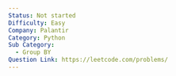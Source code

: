 ```yaml
---
Status: Not started
Difficulty: Easy
Company: Palantir
Category: Python
Sub Category:
  - Group BY
Question Link: https://leetcode.com/problems/
---
```

